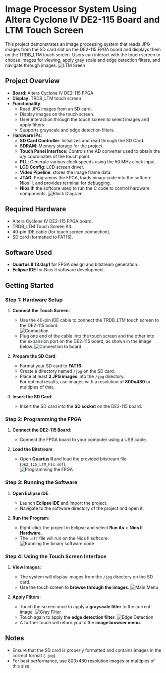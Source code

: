 # Image Processor System Using Altera Cyclone IV DE2-115 Board and LTM Touch Screen

This project demonstrates an image processing system that reads JPG images from the SD card slot on the DE2-115 FPGA board and displays them on the TRDB_LTM touch screen. Users can interact with the touch screen to choose images for viewing, apply gray scale and edge detection filters, and navigate through images.
![LTM Sreen](https://drive.google.com/file/d/1V2FGTDJ35kUwN3Dv0b-yMFEtGfpnSNz4/view?usp=sharing)

## Project Overview

- **Board**: Altera Cyclone IV DE2-115 FPGA
- **Display**: TRDB_LTM touch screen
- **Functionality**:  
  - Read JPG images from an SD card.  
  - Display images on the touch screen.  
  - User interaction through the touch screen to select images and apply filters.
  - Supports grayscale and edge detection filters.
- **Hardware IPs**:   
  - **SD Card Controller**: Initializes and read through the SD Card. 
  - **SDRAM**: Memory storage for the project.
  - **Touch Panel Interface**: Controls the AD converter used to obtain the x/y coordinates of the touch point.
  - **PLL**: Generate various clock speeds using the 50 MHz clock input.
  - **LCD Config**: LCD screen driver.
  - **Video Pipeline**: stores the image frame data.
  - **JTAG**: Programms the FPGA, loads binary code into the softcore Nios II, and provides terminal for debugging.
  - **Nios II:** the softcore used to run the C code to control hardware components.
  ![Block Diagram](https://drive.google.com/file/d/1wwOeUEy8g3O9797cDiqGVX8xdTCsWVWP/view?usp=sharing)


## Required Hardware

- Altera Cyclone IV DE2-115 FPGA board.
- TRDB_LTM Touch Screen Kit.
- 40-pin IDE cable (for touch screen connection).
- SD card (formatted to FAT16).

## Software Used

- **Quartus II** **13.0sp1** for FPGA design and bitstream generation.
- **Eclipse IDE** for Nios II software development.

## Getting Started

### Step 1: Hardware Setup

1. **Connect the Touch Screen**:  
   - Use the 40-pin IDE cable to connect the TRDB_LTM touch screen to the DE2-115 board.  
   ![Connection](https://drive.google.com/file/d/15-KWMSGB7QXruJ4l1eid0EK7rqD-ANo_/view?usp=sharing)
   - Plug one end of the cable into the touch screen and the other into the expansion port on the DE2-115 board, as shown in the image below.
   ![Connection to board](https://drive.google.com/file/d/18oEvsJ_fILFfCKRW0ZBfLEadiW4iV36r/view?usp=sharing)
 

2. **Prepare the SD Card**:
   - Format your SD card to **FAT16**.
   - Create a directory named `/jpg` on the SD card.
   - Place at least **3 JPG images** into the `/jpg` directory.  
     For optimal results, use images with a resolution of **800x480** or multiples of that.

3. **Insert the SD Card**:  
   - Insert the SD card into the **SD socket** on the DE2-115 board.

### Step 2: Programming the FPGA

1. **Connect the DE2-115 Board**:  
   - Connect the FPGA board to your computer using a USB cable.

2. **Load the Bitstream**:  
   - Open **Quartus II** and load the provided bitstream file (`DE2_115_LTM_Pic.sof`).  
   ![Programming the FPGA](https://drive.google.com/file/d/1dSyN3v4RArENFRVnidUnIeC9AdV7GMdd/view?usp=sharing)

### Step 3: Running the Software

1. **Open Eclipse IDE**:  
   - Launch **Eclipse IDE** and import the project.
   - Navigate to the software directory of the project and open it.

2. **Run the Program**:  
   - Right-click the project in Eclipse and select **Run As** > **Nios II Hardware**.  
   - The `.elf` file will run on the Nios II softcore.
   ![Running the binary software code](https://drive.google.com/file/d/1MPXtZFQB3rY04FMQe0ZvcDgRfpbxqaKe/view?usp=sharing)

### Step 4: Using the Touch Screen Interface

1. **View Images**:  
   - The system will display images from the `/jpg` directory on the SD card.  
   - Use the touch screen to **browse through the images**.
   ![Main Menu](https://drive.google.com/file/d/1oq2XEvLVeduFq5ClWynsTx752hwpRqUJ/view?usp=sharing)

2. **Apply Filters**:  
   - Touch the screen once to apply a **grayscale filter** to the current image.
   ![Gray Filter](https://drive.google.com/file/d/1PGlzZDyZVjIs3iW7DoVTPLJedHcEhWWy/view?usp=sharing)
   - Touch again to apply the **edge detection filter**.
   ![Edge Detection](https://drive.google.com/file/d/1dCWh3iZvwy4sTenTnEEWVkSTB0xFh2om/view?usp=sharing)
   - A further touch will return you to the **image browser menu**.

## Notes

- Ensure that the SD card is properly formatted and contains images in the correct format (`.jpg`).
- For best performance, use 800x480 resolution images or multiples of this size.

